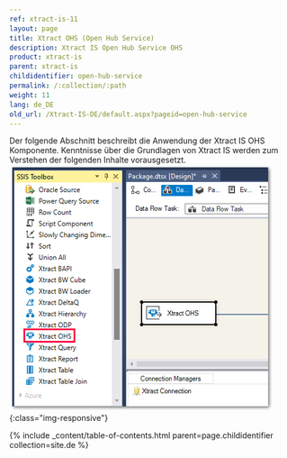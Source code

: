 ```yaml
---
ref: xtract-is-11
layout: page
title: Xtract OHS (Open Hub Service)
description: Xtract IS Open Hub Service OHS
product: xtract-is
parent: xtract-is
childidentifier: open-hub-service
permalink: /:collection/:path
weight: 11
lang: de_DE
old_url: /Xtract-IS-DE/default.aspx?pageid=open-hub-service
---
```


Der folgende Abschnitt beschreibt die Anwendung der Xtract IS OHS Komponente. 
Kenntnisse über die Grundlagen von Xtract IS werden zum Verstehen der folgenden Inhalte vorausgesetzt.
![OHS](/img/content/OHS.png){:class="img-responsive"}

{% include _content/table-of-contents.html parent=page.childidentifier collection=site.de %}